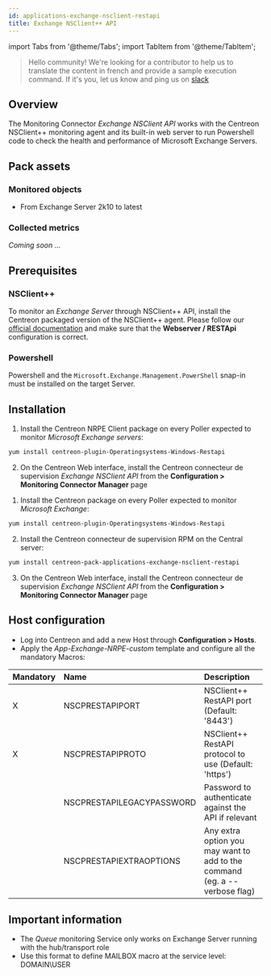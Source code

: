 ```yaml
---
id: applications-exchange-nsclient-restapi
title: Exchange NSClient++ API
---
```

import Tabs from '@theme/Tabs';
import TabItem from '@theme/TabItem';


> Hello community! We're looking for a contributor to help us to translate the 
content in french and provide a sample execution command. If it's you, let us 
know and ping us on [slack](https://centreon.slack.com)

## Overview

The Monitoring Connector *Exchange NSClient API* works with the Centreon NSClient++ monitoring
agent and its built-in web server to run Powershell code to check the health and 
performance of Microsoft Exchange Servers.

## Pack assets

### Monitored objects

* From Exchange Server 2k10 to latest

### Collected metrics

*Coming soon ...*

## Prerequisites

### NSClient++

To monitor an *Exchange Server* through NSClient++ API, install the Centreon packaged version 
of the NSClient++ agent. Please follow our [official documentation](../getting-started/how-to-guides/centreon-nsclient-tutorial.md) 
and make sure that the **Webserver / RESTApi** configuration is correct. 

### Powershell 

Powershell and the `Microsoft.Exchange.Management.PowerShell` snap-in must be installed
on the target Server.

## Installation 

<Tabs groupId="sync">
<TabItem value="Online License" label="Online License">

1. Install the Centreon NRPE Client package on every Poller expected to monitor *Microsoft Exchange servers*:

```bash
yum install centreon-plugin-Operatingsystems-Windows-Restapi
```

2. On the Centreon Web interface, install the Centreon connecteur de supervision *Exchange NSClient API* 
from the **Configuration > Monitoring Connector Manager** page

</TabItem>
<TabItem value="Offline License" label="Offline License">

1. Install the Centreon package on every Poller expected to monitor *Microsoft Exchange*:

```bash
yum install centreon-plugin-Operatingsystems-Windows-Restapi
```

2. Install the Centreon connecteur de supervision RPM on the Central server:

```bash
yum install centreon-pack-applications-exchange-nsclient-restapi
```

3. On the Centreon Web interface, install the Centreon connecteur de supervision *Exchange NSClient API* 
from the **Configuration > Monitoring Connector Manager** page

</TabItem>
</Tabs>

## Host configuration

* Log into Centreon and add a new Host through **Configuration > Hosts**.
* Apply the *App-Exchange-NRPE-custom* template and configure all the mandatory Macros:

| Mandatory | Name                      | Description                                                                |
|:----------|:--------------------------|:-------------------------------------------------------------------------- |
| X         | NSCPRESTAPIPORT           | NSClient++ RestAPI port (Default: '8443')                                  |
| X         | NSCPRESTAPIPROTO          | NSClient++ RestAPI protocol to use (Default: 'https')                      |
|           | NSCPRESTAPILEGACYPASSWORD | Password to authenticate against the API if relevant                       |
|           | NSCPRESTAPIEXTRAOPTIONS   | Any extra option you may want to add to the command (eg. a --verbose flag) |

## Important information

* The *Queue* monitoring Service only works on Exchange Server running with the 
hub/transport role
* Use this format to define MAILBOX macro at the service level: DOMAIN\\USER